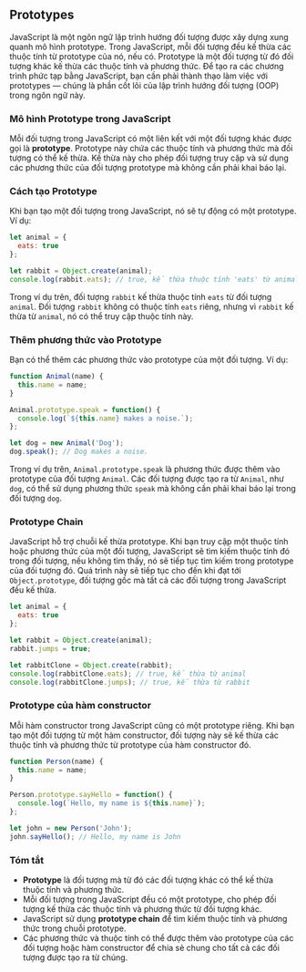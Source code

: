 ## Prototypes

JavaScript là một ngôn ngữ lập trình hướng đối tượng được xây dựng xung quanh mô hình prototype. Trong JavaScript, mỗi đối tượng đều kế thừa các thuộc tính từ prototype của nó, nếu có. Prototype là một đối tượng từ đó đối tượng khác kế thừa các thuộc tính và phương thức. Để tạo ra các chương trình phức tạp bằng JavaScript, bạn cần phải thành thạo làm việc với prototypes — chúng là phần cốt lõi của lập trình hướng đối tượng (OOP) trong ngôn ngữ này.

### Mô hình Prototype trong JavaScript

Mỗi đối tượng trong JavaScript có một liên kết với một đối tượng khác được gọi là **prototype**. Prototype này chứa các thuộc tính và phương thức mà đối tượng có thể kế thừa. Kế thừa này cho phép đối tượng truy cập và sử dụng các phương thức của đối tượng prototype mà không cần phải khai báo lại.

### Cách tạo Prototype

Khi bạn tạo một đối tượng trong JavaScript, nó sẽ tự động có một prototype. Ví dụ:

```javascript
let animal = {
  eats: true
};

let rabbit = Object.create(animal);
console.log(rabbit.eats); // true, kế thừa thuộc tính 'eats' từ animal
```

Trong ví dụ trên, đối tượng `rabbit` kế thừa thuộc tính `eats` từ đối tượng `animal`. Đối tượng `rabbit` không có thuộc tính `eats` riêng, nhưng vì `rabbit` kế thừa từ `animal`, nó có thể truy cập thuộc tính này.

### Thêm phương thức vào Prototype

Bạn có thể thêm các phương thức vào prototype của một đối tượng. Ví dụ:

```javascript
function Animal(name) {
  this.name = name;
}

Animal.prototype.speak = function() {
  console.log(`${this.name} makes a noise.`);
};

let dog = new Animal('Dog');
dog.speak(); // Dog makes a noise.
```

Trong ví dụ trên, `Animal.prototype.speak` là phương thức được thêm vào prototype của đối tượng `Animal`. Các đối tượng được tạo ra từ `Animal`, như `dog`, có thể sử dụng phương thức `speak` mà không cần phải khai báo lại trong đối tượng `dog`.

### Prototype Chain

JavaScript hỗ trợ chuỗi kế thừa prototype. Khi bạn truy cập một thuộc tính hoặc phương thức của một đối tượng, JavaScript sẽ tìm kiếm thuộc tính đó trong đối tượng, nếu không tìm thấy, nó sẽ tiếp tục tìm kiếm trong prototype của đối tượng đó. Quá trình này sẽ tiếp tục cho đến khi đạt tới `Object.prototype`, đối tượng gốc mà tất cả các đối tượng trong JavaScript đều kế thừa.

```javascript
let animal = {
  eats: true
};

let rabbit = Object.create(animal);
rabbit.jumps = true;

let rabbitClone = Object.create(rabbit);
console.log(rabbitClone.eats); // true, kế thừa từ animal
console.log(rabbitClone.jumps); // true, kế thừa từ rabbit
```

### Prototype của hàm constructor

Mỗi hàm constructor trong JavaScript cũng có một prototype riêng. Khi bạn tạo một đối tượng từ một hàm constructor, đối tượng này sẽ kế thừa các thuộc tính và phương thức từ prototype của hàm constructor đó.

```javascript
function Person(name) {
  this.name = name;
}

Person.prototype.sayHello = function() {
  console.log(`Hello, my name is ${this.name}`);
};

let john = new Person('John');
john.sayHello(); // Hello, my name is John
```

### Tóm tắt

- **Prototype** là đối tượng mà từ đó các đối tượng khác có thể kế thừa thuộc tính và phương thức.
- Mỗi đối tượng trong JavaScript đều có một prototype, cho phép đối tượng kế thừa các thuộc tính và phương thức từ đối tượng khác.
- JavaScript sử dụng **prototype chain** để tìm kiếm thuộc tính và phương thức trong chuỗi prototype.
- Các phương thức và thuộc tính có thể được thêm vào prototype của các đối tượng hoặc hàm constructor để chia sẻ chung cho tất cả các đối tượng được tạo ra từ chúng.